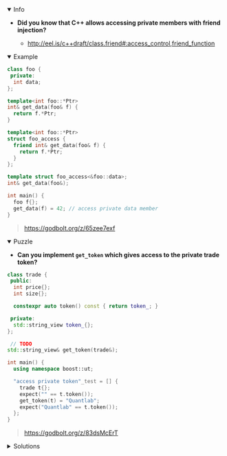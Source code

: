 <details open><summary>Info</summary><p>

* **Did you know that C++ allows accessing private members with friend injection?**

  * http://eel.is/c++draft/class.friend#:access_control,friend_function

</p></details><details open><summary>Example</summary><p>

```cpp
class foo {
 private:
  int data;
};

template<int foo::*Ptr>
int& get_data(foo& f) {
  return f.*Ptr;
}

template<int foo::*Ptr>
struct foo_access {
  friend int& get_data(foo& f) {
    return f.*Ptr;
  }
};

template struct foo_access<&foo::data>;
int& get_data(foo&);

int main() {
  foo f{};
  get_data(f) = 42; // access private data member
}
```

> https://godbolt.org/z/65zee7exf

</p></details><details open><summary>Puzzle</summary><p>

* **Can you implement `get_token` which gives access to the private trade token?**

```cpp
class trade {
 public:
  int price{};
  int size{};

  constexpr auto token() const { return token_; }

 private:
  std::string_view token_{};
};

 // TODO
std::string_view& get_token(trade&);

int main() {
  using namespace boost::ut;

  "access private token"_test = [] {
    trade t{};
    expect("" == t.token());
    get_token(t) = "Quantlab";
    expect("Quantlab" == t.token());
  };
}
```

> https://godbolt.org/z/83dsMcErT

</p></details><details><summary>Solutions</summary><p>

```cpp
template<std::string_view trade::*Ptr>
std::string_view& get_token(trade& t) {
  return t.*Ptr;
}

template<std::string_view trade::*Ptr>
struct trade_access {
  friend std::string_view& get_token(trade& t) {
    return t.*Ptr;
  }
};

template struct trade_access<&trade::token_>;
std::string_view& get_token(trade&);
```

> https://godbolt.org/z/q3cdnK885

</p></details>
